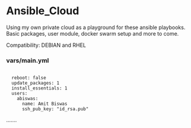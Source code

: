 # Ansible_Cloud
Using my own private cloud as a playground for these ansible playbooks. Basic packages, user module, docker swarm setup and more to come.

Compatibility: DEBIAN and RHEL

### vars/main.yml
<pre><code>
  reboot: false
  update_packages: 1
  install_essentials: 1
  users:
    abiswas:
      name: Amit Biswas
      ssh_pub_key: "id_rsa.pub"
</pre></code>
  .......
